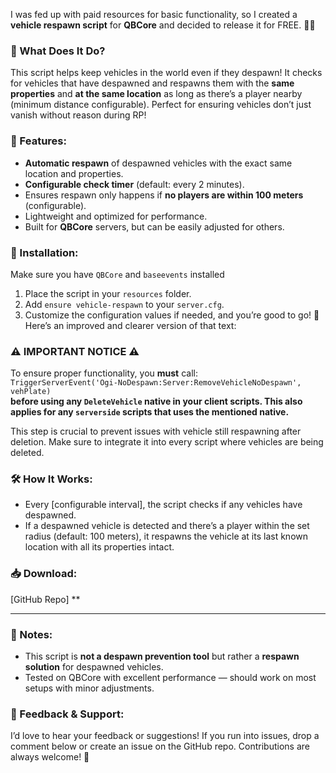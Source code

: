 
I was fed up with paid resources for basic functionality, so I created a **vehicle respawn script** for **QBCore** and decided to release it for FREE. 🚗✨  

### 📜 What Does It Do?  
This script helps keep vehicles in the world even if they despawn! It checks for vehicles that have despawned and respawns them with the **same properties** and **at the same location** as long as there’s a player nearby (minimum distance configurable). Perfect for ensuring vehicles don’t just vanish without reason during RP!  

### 🔧 Features:  
- **Automatic respawn** of despawned vehicles with the exact same location and properties.  
- **Configurable check timer** (default: every 2 minutes).  
- Ensures respawn only happens if **no players are within 100 meters** (configurable).  
- Lightweight and optimized for performance.  
- Built for **QBCore** servers, but can be easily adjusted for others.  

### 📂 Installation:  
Make sure you have `QBCore` and `baseevents` installed
1. Place the script in your `resources` folder.  
2. Add `ensure vehicle-respawn` to your `server.cfg`.  
3. Customize the configuration values if needed, and you’re good to go! 🚙  
Here’s an improved and clearer version of that text:

### ⚠️ IMPORTANT NOTICE ⚠️  
To ensure proper functionality, you **must** call:  
`TriggerServerEvent('Ogi-NoDespawn:Server:RemoveVehicleNoDespawn', vehPlate)`  
**before using any `DeleteVehicle` native in your client scripts. This also applies for any `serverside` scripts that uses the mentioned native.**

This step is crucial to prevent issues with vehicle still respawning after deletion. Make sure to integrate it into every script where vehicles are being deleted.  

### 🛠️ How It Works:  
- Every [configurable interval], the script checks if any vehicles have despawned.  
- If a despawned vehicle is detected and there’s a player within the set radius (default: 100 meters), it respawns the vehicle at its last known location with all its properties intact.

### 📥 Download:  
[GitHub Repo] **  

---

### 📝 Notes:  
- This script is **not a despawn prevention tool** but rather a **respawn solution** for despawned vehicles.  
- Tested on QBCore with excellent performance — should work on most setups with minor adjustments.  

### 💬 Feedback & Support:  
I’d love to hear your feedback or suggestions! If you run into issues, drop a comment below or create an issue on the GitHub repo. Contributions are always welcome! 🙌  

